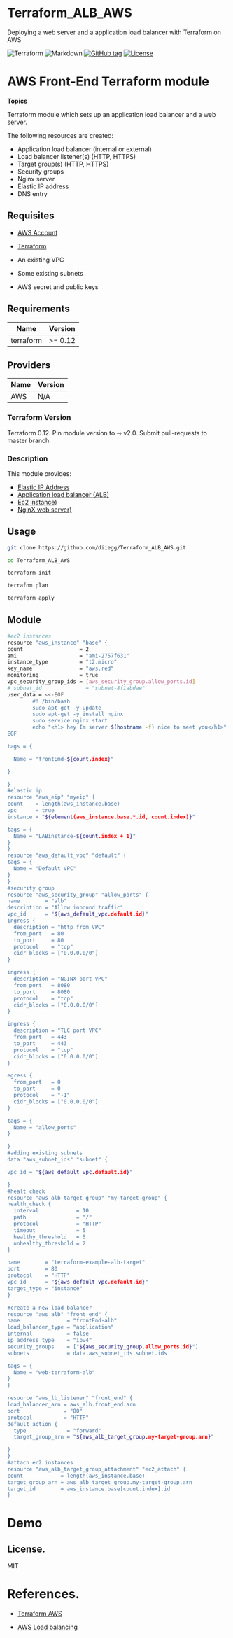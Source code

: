 # Terraform_ALB_AWS
Deploying a web server and a application load balancer with Terraform on AWS

![Terraform](https://github.com/diiegg/Terraform_ALB_AWS/workflows/Terraform/badge.svg)
![Markdown](https://github.com/diiegg/Terraform_ALB_AWS/workflows/Markdown/badge.svg)
[![GitHub tag](https://img.shields.io/github/tag/tmknom/terraform-aws-alb.svg)](https://registry.terraform.io/modules/tmknom/alb/aws)
[![License](https://img.shields.io/github/license/tmknom/terraform-aws-alb.svg)](https://opensource.org/licenses/MIT)

# AWS Front-End Terraform module

**Topics**

Terraform module which sets up an application load balancer and a web server.

The following resources are created:

 - Application load balancer (internal or external) 
 - Load balancer listener(s) (HTTP, HTTPS) 
 - Target group(s) (HTTP, HTTPS)
 - Security groups 
 - Nginx server
 -  Elastic IP address
 - DNS entry

   
## Requisites
 
- [AWS Account](https://aws.amazon.com)

- [Terraform](https://learn.hashicorp.com/tutorials/terraform/install-cli)
- An existing VPC
- Some existing subnets
- AWS secret and public keys

 ## Requirements

| Name | Version |
|--|--|
|  terraform| >= 0.12  |

## Providers

|Name| Version
|--|--|
| AWS | N/A |
  
### Terraform Version

Terraform 0.12. Pin module version to ⇾ v2.0. Submit pull-requests to master branch.

### Description

This module provides:

- [Elastic IP Address](https://docs.aws.amazon.com/AWSEC2/latest/UserGuide/elastic-ip-addresses-eip.html)
- [Application load balancer (ALB)](https://docs.aws.amazon.com/elasticloadbalancing/latest/application/introduction.html)
- [Ec2 instance)](https://aws.amazon.com/ec2/instance-types/)
- [NginX web server)](https://www.nginx.com)

## Usage

  ```sh
git clone https://github.com/diiegg/Terraform_ALB_AWS.git

cd Terraform_ALB_AWS

terraform init

terrafom plan

terraform apply
```
## Module
  ```sh
  #ec2 instances
resource "aws_instance" "base" {
  count                  = 2
  ami                    = "ami-2757f631"
  instance_type          = "t2.micro"
  key_name               = "aws.red"
  monitoring             = true
  vpc_security_group_ids = [aws_security_group.allow_ports.id]
  # subnet_id              = "subnet-8f1abdae"
  user_data = <<-EOF
          #! /bin/bash
          sudo apt-get -y update
          sudo apt-get -y install nginx
          sudo service nginx start
          echo "<h1> hey Im server $(hostname -f) nice to meet you</h1>" >> /var/www/html/index.html
  EOF        

  tags = {

    Name = "frontEmd-${count.index}"

  }

}
#elastic ip 
resource "aws_eip" "myeip" {
  count    = length(aws_instance.base)
  vpc      = true
  instance = "${element(aws_instance.base.*.id, count.index)}"

  tags = {
    Name = "LABinstance-${count.index + 1}"
  }
}
resource "aws_default_vpc" "default" {
  tags = {
    Name = "Default VPC"
  }
}
#security group
resource "aws_security_group" "allow_ports" {
  name        = "alb"
  description = "Allow inbound traffic"
  vpc_id      = "${aws_default_vpc.default.id}"
  ingress {
    description = "http from VPC"
    from_port   = 80
    to_port     = 80
    protocol    = "tcp"
    cidr_blocks = ["0.0.0.0/0"]
  }

  ingress {
    description = "NGINX port VPC"
    from_port   = 8080
    to_port     = 8080
    protocol    = "tcp"
    cidr_blocks = ["0.0.0.0/0"]
  }

  ingress {
    description = "TLC port VPC"
    from_port   = 443
    to_port     = 443
    protocol    = "tcp"
    cidr_blocks = ["0.0.0.0/0"]
  }

  egress {
    from_port   = 0
    to_port     = 0
    protocol    = "-1"
    cidr_blocks = ["0.0.0.0/0"]
  }

  tags = {
    Name = "allow_ports"
  }

}
#adding existing subnets
data "aws_subnet_ids" "subnet" {

  vpc_id = "${aws_default_vpc.default.id}"

}
#healt check
resource "aws_alb_target_group" "my-target-group" {
  health_check {
    interval            = 10
    path                = "/"
    protocol            = "HTTP"
    timeout             = 5
    healthy_threshold   = 5
    unhealthy_threshold = 2
  }

  name        = "terraform-example-alb-target"
  port        = 80
  protocol    = "HTTP"
  vpc_id      = "${aws_default_vpc.default.id}"
  target_type = "instance"
}

#create a new load balancer
resource "aws_alb" "front_end" {
  name               = "frontEnd-alb"
  load_balancer_type = "application"
  internal           = false
  ip_address_type    = "ipv4"
  security_groups    = ["${aws_security_group.allow_ports.id}"]
  subnets            = data.aws_subnet_ids.subnet.ids

  tags = {
    Name = "web-terraform-alb"
  }
}

resource "aws_lb_listener" "front_end" {
  load_balancer_arn = aws_alb.front_end.arn
  port              = "80"
  protocol          = "HTTP"
  default_action {
    type             = "forward"
    target_group_arn = "${aws_alb_target_group.my-target-group.arn}"

  }
}
#attach ec2 instances
resource "aws_alb_target_group_attachment" "ec2_attach" {
  count            = length(aws_instance.base)
  target_group_arn = aws_alb_target_group.my-target-group.arn
  target_id        = aws_instance.base[count.index].id
}

``` 
# Demo



License.
----
MIT

# References.

  

- [Terraform AWS](https://registry.terraform.io/providers/hashicorp/aws/latest/docs/resources/lb_listener)

- [AWS  Load balancing](https://aws.amazon.com/elasticloadbalancing/getting-started/)
